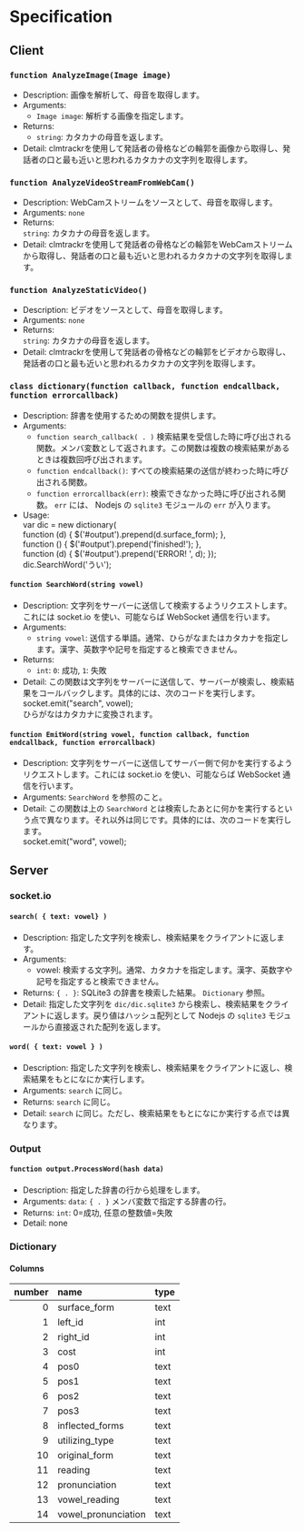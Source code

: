 Specification
===
  
## Client
### `function AnalyzeImage(Image image)`  
* Description: 画像を解析して、母音を取得します。  
* Arguments:  
    * `Image image`: 解析する画像を指定します。  
* Returns:  
    * `string`: カタカナの母音を返します。  
* Detail:  clmtrackrを使用して発話者の骨格などの輪郭を画像から取得し、発話者の口と最も近いと思われるカタカナの文字列を取得します。  
  
### `function AnalyzeVideoStreamFromWebCam()`  
* Description: WebCamストリームをソースとして、母音を取得します。  
* Arguments: `none`  
* Returns:  
    `string`: カタカナの母音を返します。  
* Detail: clmtrackrを使用して発話者の骨格などの輪郭をWebCamストリームから取得し、発話者の口と最も近いと思われるカタカナの文字列を取得します。  
  
### `function AnalyzeStaticVideo()`  
* Description: ビデオをソースとして、母音を取得します。  
* Arguments: `none ` 
* Returns:  
    `string`: カタカナの母音を返します。  
* Detail: clmtrackrを使用して発話者の骨格などの輪郭をビデオから取得し、発話者の口と最も近いと思われるカタカナの文字列を取得します。  
  
### `class dictionary(function callback, function endcallback, function errorcallback)`
* Description: 辞書を使用するための関数を提供します。
* Arguments:
    * `function search_callback( . )` 検索結果を受信した時に呼び出される関数。メンバ変数として返されます。この関数は複数の検索結果があるときは複数回呼び出されます。  
    * `function endcallback()`: すべての検索結果の送信が終わった時に呼び出される関数。  
    * `function errorcallback(err)`: 検索できなかった時に呼び出される関数。 `err` には、 Nodejs の `sqlite3` モジュールの `err` が入ります。  
* Usage:  
    var dic = new dictionary(  
        function (d) { $('#output').prepend(d.surface_form); },  
        function () { $('#output').prepend('finished!'); },  
        function (d) { $('#output').prepend('ERROR! ', d); });  
    dic.SearchWord('うい');  
  
#### `function SearchWord(string vowel)`  
* Description: 文字列をサーバーに送信して検索するようリクエストします。これには socket.io を使い、可能ならば WebSocket 通信を行います。  
* Arguments:  
    * `string vowel`: 送信する単語。通常、ひらがなまたはカタカナを指定します。漢字、英数字や記号を指定すると検索できません。  
* Returns:  
    * `int`: `0`: 成功, `1`: 失敗  
* Detail: この関数は文字列をサーバーに送信して、サーバーが検索し、検索結果をコールバックします。具体的には、次のコードを実行します。  
   socket.emit("search", vowel);  
ひらがなはカタカナに変換されます。

#### `function EmitWord(string vowel, function callback, function endcallback, function errorcallback)`
* Description: 文字列をサーバーに送信してサーバー側で何かを実行するようリクエストします。これには socket.io を使い、可能ならば WebSocket 通信を行います。
* Arguments: `SearchWord` を参照のこと。
 * Detail: この関数は上の `SearchWord` とは検索したあとに何かを実行するという点で異なります。それ以外は同じです。具体的には、次のコードを実行します。  
    socket.emit("word", vowel);

## Server
### socket.io
#### `search( { text: vowel} )`
* Description: 指定した文字列を検索し、検索結果をクライアントに返します。  
* Arguments:  
    * vowel: 検索する文字列。通常、カタカナを指定します。漢字、英数字や記号を指定すると検索できません。  
* Returns: `{ . }`: SQLite3 の辞書を検索した結果。 `Dictionary` 参照。  
* Detail: 指定した文字列を `dic/dic.sqlite3` から検索し、検索結果をクライアントに返します。戻り値はハッシュ配列として Nodejs の `sqlite3` モジュールから直接返された配列を返します。  

#### `word( { text: vowel } )`
* Description: 指定した文字列を検索し、検索結果をクライアントに返し、検索結果をもとになにか実行します。  
* Arguments: `search` に同じ。  
* Returns: `search` に同じ。  
* Detail: `search` に同じ。ただし、検索結果をもとになにか実行する点では異なります。  

### Output
#### `function output.ProcessWord(hash data)`
* Description: 指定した辞書の行から処理をします。
* Arguments: `data`: `{ . }` メンバ変数で指定する辞書の行。
* Returns: `int`: 0=成功, 任意の整数値=失敗
* Detail: none

### Dictionary
#### Columns

|number|name|type|
|--:|:--|:--|
|0|surface_form|text|
|1|left_id|int|
|2|right_id|int|
|3|cost|int|
|4|pos0|text|
|5|pos1|text|
|6|pos2|text|
|7|pos3|text|
|8|inflected_forms|text|
|9|utilizing_type|text|
|10|original_form|text|
|11|reading|text|
|12|pronunciation|text|
|13|vowel_reading|text|
|14|vowel_pronunciation|text|


